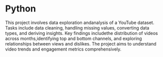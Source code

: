 # Python
This project involves data exploration andanalysis of a YouTube dataset. Tasks include data cleaning, handling missing values, converting data types, and deriving insights. Key findings includethe distribution of videos across months,identifying top and bottom channels, and exploring relationships between views and dislikes. The project aims to understand video trends and engagement metrics comprehensively.
